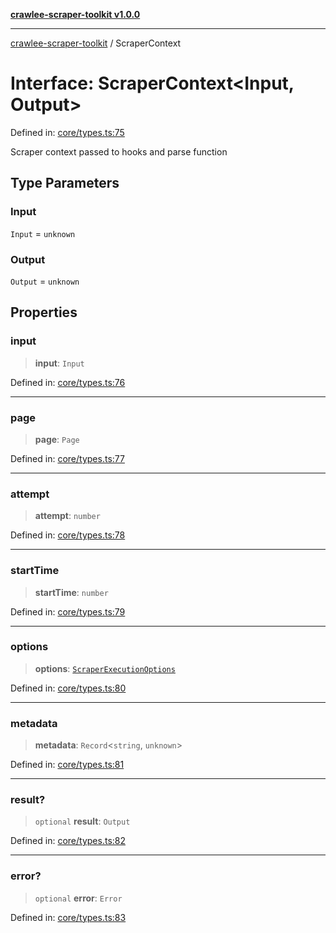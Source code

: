 [**crawlee-scraper-toolkit v1.0.0**](../README.md)

***

[crawlee-scraper-toolkit](../globals.md) / ScraperContext

# Interface: ScraperContext\<Input, Output\>

Defined in: [core/types.ts:75](https://github.com/devalexanderdaza/crawlee-scraper-toolkit/blob/main/src/core/types.ts#L75)

Scraper context passed to hooks and parse function

## Type Parameters

### Input

`Input` = `unknown`

### Output

`Output` = `unknown`

## Properties

### input

> **input**: `Input`

Defined in: [core/types.ts:76](https://github.com/devalexanderdaza/crawlee-scraper-toolkit/blob/main/src/core/types.ts#L76)

***

### page

> **page**: `Page`

Defined in: [core/types.ts:77](https://github.com/devalexanderdaza/crawlee-scraper-toolkit/blob/main/src/core/types.ts#L77)

***

### attempt

> **attempt**: `number`

Defined in: [core/types.ts:78](https://github.com/devalexanderdaza/crawlee-scraper-toolkit/blob/main/src/core/types.ts#L78)

***

### startTime

> **startTime**: `number`

Defined in: [core/types.ts:79](https://github.com/devalexanderdaza/crawlee-scraper-toolkit/blob/main/src/core/types.ts#L79)

***

### options

> **options**: [`ScraperExecutionOptions`](ScraperExecutionOptions.md)

Defined in: [core/types.ts:80](https://github.com/devalexanderdaza/crawlee-scraper-toolkit/blob/main/src/core/types.ts#L80)

***

### metadata

> **metadata**: `Record`\<`string`, `unknown`\>

Defined in: [core/types.ts:81](https://github.com/devalexanderdaza/crawlee-scraper-toolkit/blob/main/src/core/types.ts#L81)

***

### result?

> `optional` **result**: `Output`

Defined in: [core/types.ts:82](https://github.com/devalexanderdaza/crawlee-scraper-toolkit/blob/main/src/core/types.ts#L82)

***

### error?

> `optional` **error**: `Error`

Defined in: [core/types.ts:83](https://github.com/devalexanderdaza/crawlee-scraper-toolkit/blob/main/src/core/types.ts#L83)
